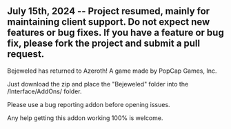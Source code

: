 July 15th, 2024 -- Project resumed, mainly for maintaining client support. Do not expect new features or bug fixes. 
If you have a feature or bug fix, please fork the project and submit a pull request.
----
Bejeweled has returned to Azeroth! A game made by PopCap Games, Inc.

Just download the zip and place the "Bejeweled" folder into the /Interface/AddOns/ folder.

Please use a bug reporting addon before opening issues.

Any help getting this addon working 100% is welcome.
